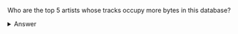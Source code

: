 Who are the top 5 artists whose tracks occupy more bytes in this database?

<details>

  <summary>Answer</summary>
  

```
300.456 EUR
```
Code

```ruby
WITH TABLE_1 AS 

  (SELECT 

```
</details>
